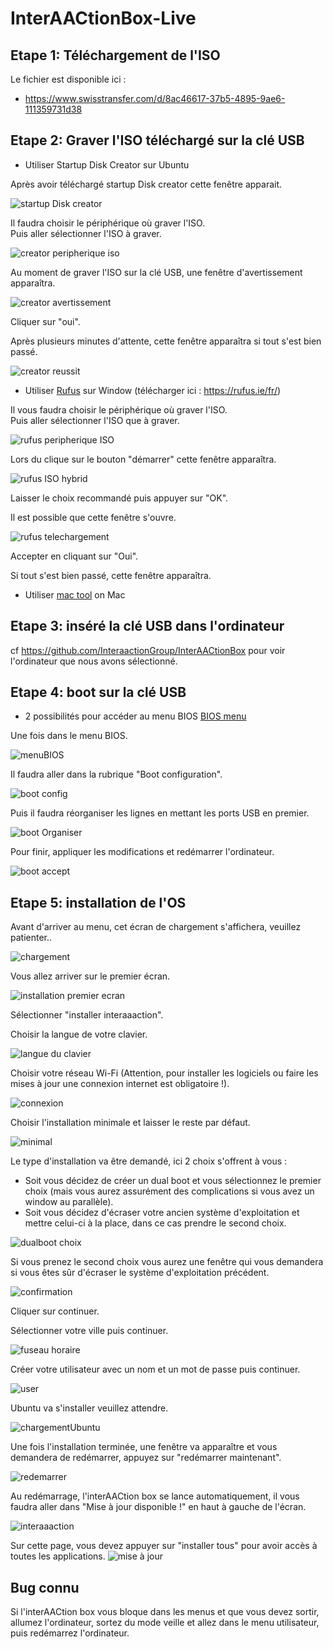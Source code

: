 # InterAACtionBox-Live

## Etape 1: Téléchargement de l'ISO

Le fichier est disponible ici :
- https://www.swisstransfer.com/d/8ac46617-37b5-4895-9ae6-111359731d38

## Etape 2: Graver l'ISO téléchargé sur la clé USB

- Utiliser Startup Disk Creator sur Ubuntu

Après avoir téléchargé startup Disk creator cette fenêtre apparait.

![startup Disk creator](assets/tutorial/startupDiskCreator.png)

Il faudra choisir le périphérique où graver l'ISO.<br>
Puis aller sélectionner l'ISO à graver.

![creator peripherique iso](assets/tutorial/creatorPeripheriqueIso.png)

Au moment de graver l'ISO sur la clé USB, une fenêtre d'avertissement apparaîtra.

![creator avertissement](assets/tutorial/fenetreDavertissement.png)

Cliquer sur "oui".

Après plusieurs minutes d'attente, cette fenêtre apparaîtra si tout s'est bien passé.

![creator reussit](assets/tutorial/CreatorReussit.png)

- Utiliser [Rufus](https://rufus.ie/fr/) sur Window (télécharger ici : https://rufus.ie/fr/)

Il vous faudra choisir le périphérique où graver l'ISO. <br>
Puis aller sélectionner l'ISO que à graver.

![rufus peripherique ISO](assets/tutorial/rufusPeripheriqueISO.png)

Lors du clique sur le bouton "démarrer" cette fenêtre apparaîtra.

![rufus ISO hybrid](assets/tutorial/rufusISOHybrid.png)

Laisser le choix recommandé puis appuyer sur "OK". <br>

Il est possible que cette fenêtre s'ouvre.

![rufus telechargement](assets/tutorial/rufusTelechargementAvertissement.png)

Accepter en cliquant sur "Oui".<br>

Si tout s'est bien passé, cette fenêtre apparaîtra.

- Utiliser [mac tool](https://ipom.fr/2019/07/03/creer-windows-10-bootable-graver-un-fichier-iso-sur-usb-dvd-cd-sur-mac-os-x/) on Mac

## Etape 3: inséré la clé USB dans l'ordinateur

cf https://github.com/InteraactionGroup/InterAACtionBox pour voir l'ordinateur que nous avons sélectionné.

## Etape 4: boot sur la clé USB

- 2 possibilités pour accéder au menu BIOS [BIOS menu](https://www.dell.com/support/kbdoc/fr-fr/000126121/acc%c3%a8s-%c3%a0-la-configuration-syst%c3%a8me-uefi-bios-sous-windows-sur-votre-syst%c3%a8me-dell#:~:text=Appuyez%20sur%20la%20touche%20F2%3E%20sur%20l'%C3%A9cran%20du%20logo,pendant%20le%20d%C3%A9marrage%20du%20syst%C3%A8me)

Une fois dans le menu BIOS.

![menuBIOS](assets/tutorial/bootMenu.png)

Il faudra aller dans la rubrique "Boot configuration".

![boot config](assets/tutorial/bootConfiguration.png)

Puis il faudra réorganiser les lignes en mettant les ports USB en premier.

![boot Organiser](assets/tutorial/bootOrganisation.png)

Pour finir, appliquer les modifications et redémarrer l'ordinateur.

![boot accept](assets/tutorial/bootAcceptChanges.png)

## Etape 5: installation de l'OS

Avant d'arriver au menu, cet écran de chargement s'affichera, veuillez patienter..

![chargement](assets/tutorial/chargementUbuntu.png)

Vous allez arriver sur le premier écran.

![installation premier ecran](assets/tutorial/InstallationInteraaaction.png)

Sélectionner "installer interaaaction". <br>

Choisir la langue de votre clavier.

![langue du clavier](assets/tutorial/langueClavier.png)

Choisir votre réseau Wi-Fi (Attention, pour installer les logiciels ou faire les mises à jour une connexion internet est obligatoire !).

![connexion](assets/tutorial/connexion.png)

Choisir l'installation minimale et laisser le reste par défaut.

![minimal](assets/tutorial/choisirMinimal.png)

Le type d'installation va être demandé, ici 2 choix s'offrent à vous :

- Soit vous décidez de créer un dual boot et vous sélectionnez le premier choix (mais vous aurez assurément des complications si vous avez un window au parallèle).
- Soit vous décidez d'écraser votre ancien système d'exploitation et mettre celui-ci à la place, dans ce cas prendre le second choix.

![dualboot choix](assets/tutorial/dualbootOrFormat.png)

Si vous prenez le second choix vous aurez une fenêtre qui vous demandera si vous êtes sûr d'écraser le système d'exploitation précédent.

![confirmation](assets/tutorial/Overwrite.png)

Cliquer sur continuer. <br>

Sélectionner votre ville puis continuer.

![fuseau horaire](assets/tutorial/fuseauHoraire.png)

Créer votre utilisateur avec un nom et un mot de passe puis continuer.

![user](assets/tutorial/createUser.png)

Ubuntu va s'installer veuillez attendre.

![chargementUbuntu](assets/tutorial/chargementApresInstall.png)

Une fois l'installation terminée, une fenêtre va apparaître et vous demandera de redémarrer, appuyez sur "redémarrer maintenant".

![redemarrer](assets/tutorial/redemarrer.jpg)

Au redémarrage, l'interAACtion box se lance automatiquement, il vous faudra aller dans "Mise à jour disponible !" en haut à gauche de l'écran.

![interaaaction](assets/tutorial/interaactionBox.png)

Sur cette page, vous devez appuyer sur "installer tous" pour avoir accès à toutes les applications.
![mise à jour](assets/tutorial/miseajour.png)

## Bug connu

Si l'interAACtion box vous bloque dans les menus et que vous devez sortir, allumez l'ordinateur, sortez du mode veille et allez dans le menu utilisateur, puis redémarrez l'ordinateur.
